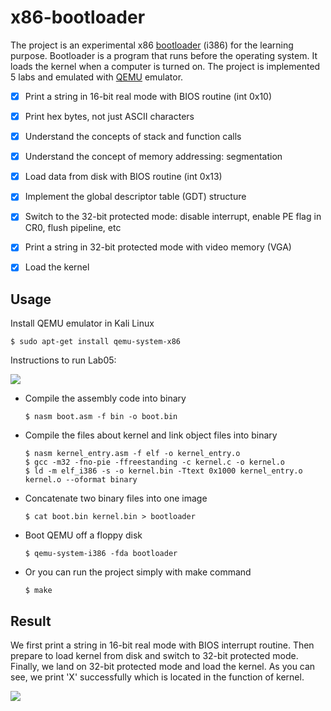 # x86-bootloader

The project is an experimental x86 [bootloader](https://en.wikipedia.org/wiki/Booting) (i386) for the learning purpose. Bootloader is a program that runs before the operating system. It loads the kernel when a computer is turned on. The project is implemented 5 labs and emulated with [QEMU](https://www.qemu.org/) emulator.  

- [x] Print a string in 16-bit real mode with BIOS routine (int 0x10)
- [x] Print hex bytes, not just ASCII characters
- [x] Understand the concepts of stack and function calls
- [x] Understand the concept of memory addressing: segmentation
- [x] Load data from disk with BIOS routine (int 0x13)
- [x] Implement the global descriptor table (GDT) structure 
- [x] Switch to the 32-bit protected mode: disable interrupt, enable PE flag in CR0, flush pipeline, etc
- [x] Print a string in 32-bit protected mode with video memory (VGA)
- [x] Load the kernel 



## Usage

Install QEMU emulator in Kali Linux

```
$ sudo apt-get install qemu-system-x86
```

Instructions to run Lab05:

![](https://github.com/chuang76/x86-bootloader/blob/main/figure/demo-1.PNG?raw=true)

- Compile the assembly code into binary 

  ```
  $ nasm boot.asm -f bin -o boot.bin
  ```

- Compile the files about kernel and link object files into binary 

  ```
  $ nasm kernel_entry.asm -f elf -o kernel_entry.o
  $ gcc -m32 -fno-pie -ffreestanding -c kernel.c -o kernel.o
  $ ld -m elf_i386 -s -o kernel.bin -Ttext 0x1000 kernel_entry.o kernel.o --oformat binary 
  ```

- Concatenate two binary files into one image 

  ```
  $ cat boot.bin kernel.bin > bootloader
  ```

- Boot QEMU off a floppy disk

  ```
  $ qemu-system-i386 -fda bootloader
  ```

- Or you can run the project simply with make command 

  ```
  $ make
  ```



## Result

We first print a string in 16-bit real mode with BIOS interrupt routine. Then prepare to load kernel from disk and switch to 32-bit protected mode. Finally, we land on 32-bit protected mode and load the kernel. As you can see, we print 'X' successfully which is located in the function of kernel. 

![](https://github.com/chuang76/x86-bootloader/blob/main/figure/demo-2.png?raw=true)